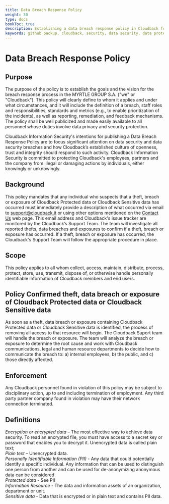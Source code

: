 ```yaml
---
title: Data Breach Response Policy
weight: 30
type: docs
bookToc: true
description: Establishing a data breach response policy in Cloudback for GitHub repository backup
keywords: github backup, cloudback, security, data security, data protection, data privacy, data backup, data recovery, data breach
---
```


# Data Breach Response Policy

## Purpose 

The purpose of the policy is to establish the goals and the vision for the breach response process in the MYRTLE GROUP S.A. ("we" or "Cloudback"). This policy will clearly define to whom it applies and under what circumstances, and it will include the definition of a breach, staff roles and responsibilities, standards and metrics (e.g., to enable prioritization of the incidents), as well as reporting, remediation, and feedback mechanisms. The policy shall be well publicized and made easily available to all personnel whose duties involve data privacy and security protection.

Cloudback Information Security's intentions for publishing a Data Breach Response Policy are to focus significant attention on data security and data security breaches and how Cloudback’s established culture of openness, trust and integrity should respond to such activity. Cloudback Information Security is committed to protecting Cloudback's employees, partners and the company from illegal or damaging actions by individuals, either knowingly or unknowingly.

## Background

This policy mandates that any individual who suspects that a theft, breach or exposure of Cloudback Protected data or Cloudback Sensitive data has occurred must immediately provide a description of what occurred via email to support@cloudback.it or using other options mentioned on the [Contact Us](https://docs.cloudback.it/contact-us/) web page. This email address and Cloudback's issue tracker are monitored by the Cloudback’s Support Team. The team will investigate all reported thefts, data breaches and exposures to confirm if a theft, breach or exposure has occurred. If a theft, breach or exposure has occurred, the Cloudback's Support Team will follow the appropriate procedure in place.

## Scope

This policy applies to all whom collect, access, maintain, distribute, process, protect, store, use, transmit, dispose of, or otherwise handle personally identifiable information of Cloudback members and end users. 

## Policy Confirmed theft, data breach or exposure of Cloudback Protected data or Cloudback Sensitive data

As soon as a theft, data breach or exposure containing Cloudback Protected data or Cloudback Sensitive data is identified, the process of removing all access to that resource will begin. The Cloudback Suport team will handle the breach or exposure. The team will analyze the breach or exposure to determine the root cause and work with Cloudback communications, legal and human resource departments to decide how to communicate the breach to: a) internal employees, b) the public, and c) those directly affected.

## Enforcement 

Any Cloudback personnel found in violation of this policy may be subject to disciplinary action, up to and including termination of employment. Any third party partner company found in violation may have their network connection terminated. 

## Definitions 

*Encryption or encrypted data* – The most effective way to achieve data security. To read an encrypted file, you must have access to a secret key or password that enables you to decrypt it. Unencrypted data is called plain text; <br/>
*Plain text* – Unencrypted data. <br/>
*Personally Identifiable Information (PII)* - Any data that could potentially identify a specific individual. Any information that can be used to distinguish one person from another and can be used for de-anonymizing anonymous data can be considered <br/>
*Protected data* - See PII <br/>
*Information Resource* - The data and information assets of an organization, department or unit. <br/>
*Sensitive data* - Data that is encrypted or in plain text and contains PII data. <br/>
